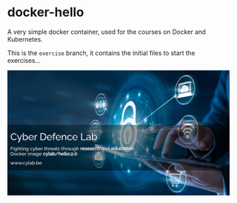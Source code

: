 # docker-hello

A very simple docker container, used for the courses on Docker and Kubernetes.

This is the ```exercise``` branch, it contains the initial files to start the exercises...

![Docker Hello](docker-hello.png)

